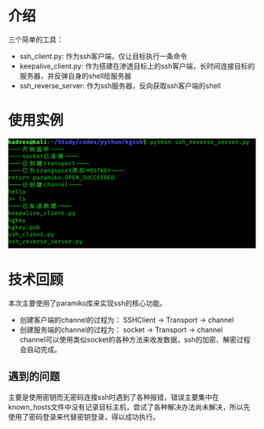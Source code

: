 # 介绍
三个简单的工具：  
- ssh\_client.py: 作为ssh客户端，仅让目标执行一条命令  
- keepalive\_client.py: 作为搭建在渗透目标上的ssh客户端，长时间连接目标的服务器，并反弹自身的shell给服务器  
- ssh\_reverse\_server: 作为ssh服务器，反向获取ssh客户端的shell  
  
# 使用实例
  
![](img/python12md1.png)  

# 技术回顾
本次主要使用了paramiko库来实现ssh的核心功能。  
- 创建客户端的channel的过程为： SSHClient -> Transport -> channel  
- 创建服务端的channel的过程为： socket -> Transport -> channel  
channel可以使用类似socket的各种方法来收发数据，ssh的加密、解密过程会自动完成。  
## 遇到的问题
主要是使用密钥而无密码连接ssh时遇到了各种报错，错误主要集中在known\_hosts文件中没有记录目标主机，尝试了各种解决办法尚未解决，所以先使用了密码登录来代替密钥登录，得以成功执行。  

